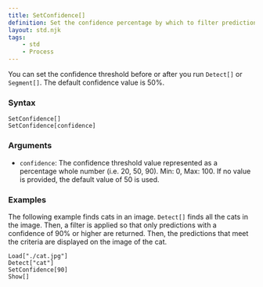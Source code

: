 ```yaml
---
title: SetConfidence[]
definition: Set the confidence percentage by which to filter predictions
layout: std.njk
tags:
    - std
    - Process
---
```


You can set the confidence threshold before or after you run `Detect[]` or `Segment[]`. The default confidence value is 50%.

### Syntax

```
SetConfidence[]
SetConfidence[confidence]
```

### Arguments

- `confidence`: The confidence threshold value represented as a percentage whole number (i.e. 20, 50, 90). Min: 0, Max: 100. If no value is provided, the default value of 50 is used.

### Examples

The following example finds cats in an image. `Detect[]` finds all the cats in the image. Then, a filter is applied so that only predictions with a confidence of 90% or higher are returned. Then, the predictions that meet the criteria are displayed on the image of the cat.

```
Load["./cat.jpg"]
Detect["cat"]
SetConfidence[90]
Show[]
```